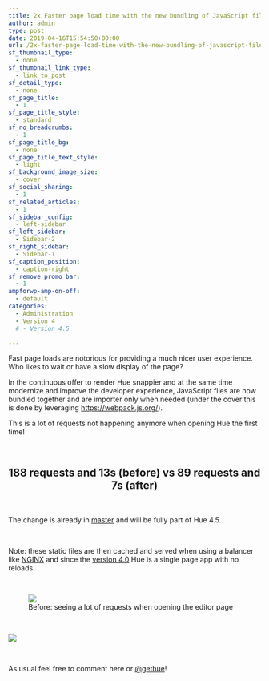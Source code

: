 ```yaml
---
title: 2x Faster page load time with the new bundling of JavaScript files
author: admin
type: post
date: 2019-04-16T15:54:50+00:00
url: /2x-faster-page-load-time-with-the-new-bundling-of-javascript-files/
sf_thumbnail_type:
  - none
sf_thumbnail_link_type:
  - link_to_post
sf_detail_type:
  - none
sf_page_title:
  - 1
sf_page_title_style:
  - standard
sf_no_breadcrumbs:
  - 1
sf_page_title_bg:
  - none
sf_page_title_text_style:
  - light
sf_background_image_size:
  - cover
sf_social_sharing:
  - 1
sf_related_articles:
  - 1
sf_sidebar_config:
  - left-sidebar
sf_left_sidebar:
  - Sidebar-2
sf_right_sidebar:
  - Sidebar-1
sf_caption_position:
  - caption-right
sf_remove_promo_bar:
  - 1
ampforwp-amp-on-off:
  - default
categories:
  - Administration
  - Version 4
  # - Version 4.5

---
```

Fast page loads are notorious for providing a much nicer user experience. Who likes to wait or have a slow display of the page?

In the continuous offer to render Hue snappier and at the same time modernize and improve the developer experience, JavaScript files are now bundled together and are importer only when needed (under the cover this is done by leveraging <https://webpack.js.org/>).

This is a lot of requests not happening anymore when opening Hue the first time!

&nbsp;

<h2 style="text-align: center;">
  188 requests and 13s (before) vs 89 requests and 7s (after)
</h2>

&nbsp;

The change is already in [master][1] and will be fully part of Hue 4.5.

&nbsp;

Note: these static files are then cached and served when using a balancer like [NGINX][2] and since the [version 4.0][3] Hue is a single page app with no reloads.

&nbsp;

<figure>
  <a href="https://cdn.gethue.com/uploads/2019/04/hue_load_before.png"><img src="https://cdn.gethue.com/uploads/2019/04/hue_load_before.png" /></a>
  <figcaption>Before: seeing a lot of requests when opening the editor page</figcaption>
</figure>

&nbsp;

  [<img src="https://cdn.gethue.com/uploads/2019/04/hue_load_after-1.png" />][5]

&nbsp;

As usual feel free to comment here or [@gethue][6]!

&nbsp;

 [1]: https://github.com/cloudera/hue
 [2]: https://gethue.com/using-nginx-to-speed-up-hue-3-8-0/
 [3]: https://gethue.com/hue-4-and-its-new-interface-is-out/
 [4]: https://cdn.gethue.com/uploads/2019/04/hue_load_before.png
 [5]: https://cdn.gethue.com/uploads/2019/04/hue_load_after-1.png
 [6]: https://twitter.com/gethue
